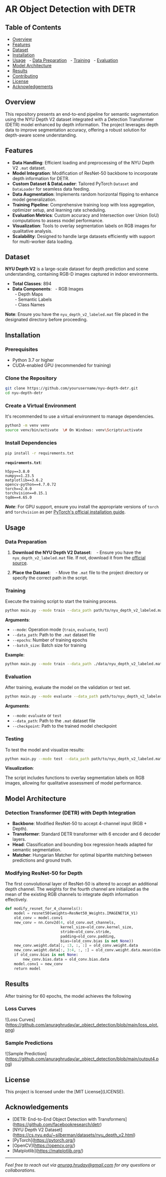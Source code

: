 
# AR Object Detection with DETR

## Table of Contents
- [Overview](#overview)
- [Features](#features)
- [Dataset](#dataset)
- [Installation](#installation)
- [Usage](#usage)
  - [Data Preparation](#data-preparation)
  - [Training](#training)
  - [Evaluation](#evaluation)
- [Model Architecture](#model-architecture)
- [Results](#results)
- [Contributing](#contributing)
- [License](#license)
- [Acknowledgements](#acknowledgements)

## Overview

This repository presents an end-to-end pipeline for semantic segmentation using the NYU Depth V2 dataset integrated with a Detection Transformer (DETR) model enhanced by depth information. The project leverages depth data to improve segmentation accuracy, offering a robust solution for depth-aware scene understanding.

## Features

- **Data Handling**: Efficient loading and preprocessing of the NYU Depth V2 `.mat` dataset.  
- **Model Integration**: Modification of ResNet-50 backbone to incorporate depth information for DETR.  
- **Custom Dataset \& DataLoader**: Tailored PyTorch `Dataset` and `DataLoader` for seamless data feeding.  
- **Data Augmentation**: Implements random horizontal flipping to enhance model generalization.  
- **Training Pipeline**: Comprehensive training loop with loss aggregation, optimizer setup, and learning rate scheduling.  
- **Evaluation Metrics**: Custom accuracy and Intersection over Union (IoU) computations to assess model performance.  
- **Visualization**: Tools to overlay segmentation labels on RGB images for qualitative analysis.  
- **Scalability**: Designed to handle large datasets efficiently with support for multi-worker data loading.

## Dataset

**NYU Depth V2** is a large-scale dataset for depth prediction and scene understanding, containing RGB-D images captured in indoor environments.

- **Total Classes**: 894  
- **Data Components**:
  - RGB Images  
  - Depth Maps  
  - Semantic Labels  
  - Class Names

**Note**: Ensure you have the `nyu_depth_v2_labeled.mat` file placed in the designated directory before proceeding.

## Installation

### Prerequisites

- Python 3.7 or higher  
- CUDA-enabled GPU (recommended for training)

### Clone the Repository

```bash
git clone https://github.com/yourusername/nyu-depth-detr.git
cd nyu-depth-detr
```

### Create a Virtual Environment

It's recommended to use a virtual environment to manage dependencies.

```bash
python3 -m venv venv
source venv/bin/activate  \# On Windows: venv\Scripts\activate
```

### Install Dependencies

```bash
pip install -r requirements.txt
```

**`requirements.txt`**:
```plaintext
h5py==3.8.0
numpy==1.23.5
matplotlib==3.6.2
opencv-python==4.7.0.72
torch==2.0.0
torchvision==0.15.1
tqdm==4.65.0
```

***Note***: For GPU support, ensure you install the appropriate versions of `torch` and `torchvision` as per [PyTorch's official installation guide](https://pytorch.org/get-started/locally/).

## Usage

### Data Preparation

1. **Download the NYU Depth V2 Dataset**:
   - Ensure you have the `nyu_depth_v2_labeled.mat` file. If not, download it from the [official source](https://cs.nyu.edu/~silberman/datasets/nyu_depth_v2.html).

2. **Place the Dataset**:
   - Move the `.mat` file to the project directory or specify the correct path in the script.

### Training

Execute the training script to start the training process.

```bash
python main.py --mode train --data_path path/to/nyu_depth_v2_labeled.mat --epochs 60 --batch_size 4
```

**Arguments**:
- `--mode`: Operation mode (`train`, `evaluate`, `test`)  
- `--data_path`: Path to the `.mat` dataset file  
- `--epochs`: Number of training epochs  
- `--batch_size`: Batch size for training

**Example**:

```bash
python main.py --mode train --data_path ./data/nyu_depth_v2_labeled.mat --epochs 60 --batch_size 4
```

### Evaluation

After training, evaluate the model on the validation or test set.

```bash
python main.py --mode evaluate --data_path path/to/nyu_depth_v2_labeled.mat --checkpoint path/to/checkpoint.pth
```

**Arguments**:
- `--mode`: `evaluate` or `test`  
- `--data_path`: Path to the `.mat` dataset file  
- `--checkpoint`: Path to the trained model checkpoint

### Testing

To test the model and visualize results:

```bash
python main.py --mode test --data_path path/to/nyu_depth_v2_labeled.mat --checkpoint path/to/checkpoint.pth
```

**Visualization**:

The script includes functions to overlay segmentation labels on RGB images, allowing for qualitative assessment of model performance.

## Model Architecture

### Detection Transformer (DETR) with Depth Integration

- **Backbone**: Modified ResNet-50 to accept 4-channel input (RGB + Depth).  
- **Transformer**: Standard DETR transformer with 6 encoder and 6 decoder layers.  
- **Head**: Classification and bounding box regression heads adapted for semantic segmentation.  
- **Matcher**: Hungarian Matcher for optimal bipartite matching between predictions and ground truth.

### Modifying ResNet-50 for Depth

The first convolutional layer of ResNet-50 is altered to accept an additional depth channel. The weights for the fourth channel are initialized as the mean of the existing RGB channels to integrate depth information effectively.

```python
def modify_resnet_for_4_channels():
    model = resnet50(weights=ResNet50_Weights.IMAGENET1K_V1)
    old_conv = model.conv1
    new_conv = nn.Conv2d(4, old_conv.out_channels,
                         kernel_size=old_conv.kernel_size,
                         stride=old_conv.stride,
                         padding=old_conv.padding,
                         bias=(old_conv.bias is not None))
    new_conv.weight.data[:, :3, :, :] = old_conv.weight.data
    new_conv.weight.data[:, 3:4, :, :] = old_conv.weight.data.mean(dim=1, keepdim=True)
    if old_conv.bias is not None:
        new_conv.bias.data = old_conv.bias.data
    model.conv1 = new_conv
    return model
```

## Results

After training for 60 epochs, the model achieves the following

### Loss Curves

![Loss Curves\](https://github.com/anuraghruday/ar_object_detection/blob/main/loss_plot.png)

### Sample Predictions

![Sample Prediction\](https://github.com/anuraghruday/ar_object_detection/blob/main/output4.png)


## License

This project is licensed under the [MIT License\](LICENSE).

## Acknowledgements

- [DETR: End-to-End Object Detection with Transformers\](https://github.com/facebookresearch/detr)  
- [NYU Depth V2 Dataset\](https://cs.nyu.edu/~silberman/datasets/nyu_depth_v2.html)  
- [PyTorch\](https://pytorch.org/)  
- [OpenCV\](https://opencv.org/)  
- [Matplotlib\](https://matplotlib.org/)

---

*Feel free to reach out via [anurag.hruday@gmail.com](mailto:anurag.hruday@gmail.com) for any questions or collaborations.*


